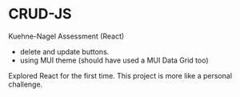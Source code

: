 # CRUD-JS
Kuehne-Nagel Assessment (React)

* delete and update buttons.
* using MUI theme (should have used a MUI Data Grid too)
  
Explored React for the first time. This project is more like a personal challenge.
